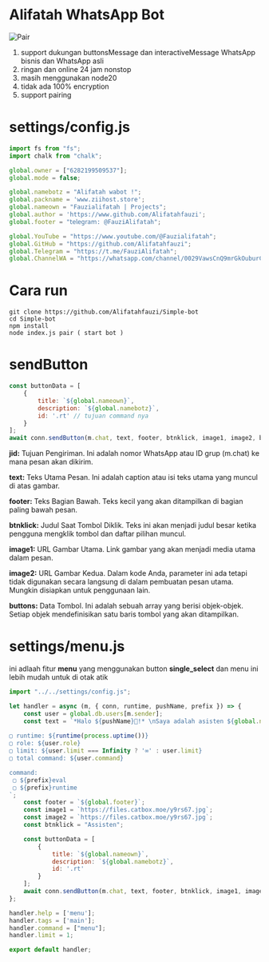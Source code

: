 # Alifatah WhatsApp Bot

![Pair](https://files.catbox.moe/0lvfdg.jpg)

1. support dukungan buttonsMessage dan interactiveMessage WhatsApp bisnis dan WhatsApp asli
2. ringan dan online 24 jam nonstop 
3. masih menggunakan node20
4. tidak ada 100% encryption
5. support pairing

# settings/config.js
```config.js
import fs from "fs";
import chalk from "chalk";

global.owner = ["6282199509537"];
global.mode = false;

global.namebotz = "Alifatah wabot !";
global.packname = 'www.ziihost.store';
global.nameown = "Fauzialifatah | Projects";
global.author = 'https://www.github.com/Alifatahfauzi';
global.footer = "𝗍𝖾𝗅𝖾𝗀𝗋𝖺𝗆: @FauziAlifatah";

global.YouTube = "https://www.youtube.com/@Fauzialifatah";
global.GitHub = "https://github.com/Alifatahfauzi";
global.Telegram = "https://t.me/FauziAlifatah";
global.ChannelWA = "https://whatsapp.com/channel/0029VawsCnQ9mrGkOuburC1z";
```

# Cara run
```
git clone https://github.com/Alifatahfauzi/Simple-bot
cd Simple-bot
npm install
node index.js pair ( start bot )
```

# sendButton 
```javascript
const buttonData = [
    {
        title: `${global.nameown}`,
        description: `${global.namebotz}`, 
        id: '.rt' // tujuan command nya
    }
];
await conn.sendButton(m.chat, text, footer, btnklick, image1, image2, buttonData, m);
```

**jid:** Tujuan Pengiriman. Ini adalah nomor WhatsApp atau ID grup (m.chat) ke mana pesan akan dikirim.

**text:** Teks Utama Pesan. Ini adalah caption atau isi teks utama yang muncul di atas gambar.

**footer:** Teks Bagian Bawah. Teks kecil yang akan ditampilkan di bagian paling bawah pesan.

**btnklick:** Judul Saat Tombol Diklik. Teks ini akan menjadi judul besar ketika pengguna mengklik tombol dan daftar pilihan muncul.

**image1:** URL Gambar Utama. Link gambar yang akan menjadi media utama dalam pesan.

**image2:** URL Gambar Kedua. Dalam kode Anda, parameter ini ada tetapi tidak digunakan secara langsung di dalam pembuatan pesan utama. Mungkin disiapkan untuk penggunaan lain.

**buttons:** Data Tombol. Ini adalah sebuah array yang berisi objek-objek. Setiap objek mendefinisikan satu baris tombol yang akan ditampilkan.

# settings/menu.js
ini adlaah fitur **menu** yang menggunakan button **single_select** dan menu ini lebih mudah untuk di otak atik

```javascript
import "../../settings/config.js";

let handler = async (m, { conn, runtime, pushName, prefix }) => {
    const user = global.db.users[m.sender];
    const text = `*Halo ${pushName}🪸!* \nSaya adalah asisten ${global.namebotz} otomatis, siap membantu Anda dengan informasi dan jawaban yang Anda cari
    
▢ runtime: ${runtime(process.uptime())}
▢ role: ${user.role}
▢ limit: ${user.limit === Infinity ? '∞' : user.limit}
▢ total command: ${user.command}

command:
 ▢ ${prefix}eval
 ▢ ${prefix}runtime
`;
    const footer = `${global.footer}`;
    const image1 = `https://files.catbox.moe/y9rs67.jpg`;
    const image2 = `https://files.catbox.moe/y9rs67.jpg`;
    const btnklick = "Assisten";

    const buttonData = [
        {
            title: `${global.nameown}`,
            description: `${global.namebotz}`,
            id: '.rt'
        }
    ];
    await conn.sendButton(m.chat, text, footer, btnklick, image1, image2, buttonData, m);
};

handler.help = ['menu'];
handler.tags = ['main'];
handler.command = ["menu"];
handler.limit = 1;

export default handler;
```
